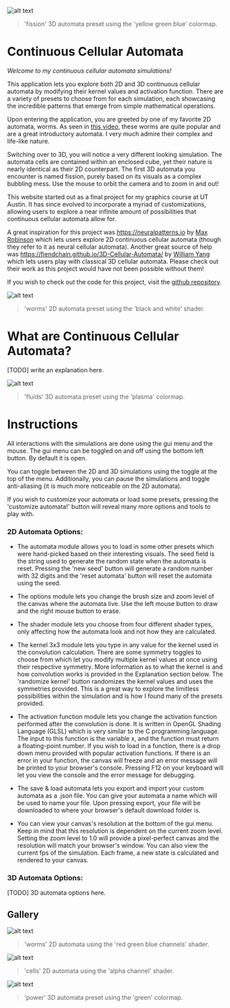 ![alt text](https://github.com/mravelo5874/continuous-cellular-automata/blob/main/public/gifs/fission_3d.gif)
> 'fission' 3D automata preset using the 'yellow green blue' colormap.

# Continuous Cellular Automata

*Welcome to my continuous cellular automata simulations!*

This application lets you explore both 2D and 3D continuous cellular automata by modifying their kernel values and activation function. There are a variety of presets to choose from for each simulation, each showcasing the incredible patterns that emerge from simple mathematical operations.

Upon entering the application, you are greeted by one of my favorite 2D automata, worms. As seen in [this video](https://www.youtube.com/watch?v=3H79ZcBuw4M), these worms are quite popular and are a great introductory automata. I very much admire their complex and life-like nature.

Switching over to 3D, you will notice a very different looking simulation. The automata cells are contained within an enclosed cube, yet their nature is nearly identical as their 2D counterpart. The first 3D automata you encounter is named fission, purely based on its visuals as a complex bubbling mess. Use the mouse to orbit the camera and to zoom in and out!

This website started out as a final project for my graphics course at UT Austin. It has since evolved to incorporate a myriad of customizations, allowing users to explore a near infinite amount of possibilities that continuous cellular automata allow for.

A great inspiration for this project was https://neuralpatterns.io by [Max Robinson](https://github.com/MaxRobinsonTheGreat) which lets users explore 2D continuous cellular automata (though they refer to it as neural cellular automata). Another great source of help was https://fiendchain.github.io/3D-Cellular-Automata/ by [William Yang](https://github.com/FiendChain) which lets users play with classical 3D cellular automata. Please check out their work as this project would have not been possible without them!

If you wish to check out the code for this project, visit the [github repository](https://github.com/mravelo5874/continuous-cellular-automata).

![alt text](https://github.com/mravelo5874/continuous-cellular-automata/blob/main/public/gifs/worms_1c.gif)
> 'worms' 2D automata preset using the 'black and white' shader.

# What are Continuous Cellular Automata?

[TODO] write an explanation here.

![alt text](https://github.com/mravelo5874/continuous-cellular-automata/blob/main/public/gifs/fluids_3d.gif)
> 'fluids' 3D automata preset using the 'plasma' colormap.

# Instructions

All interactions with the simulations are done using the gui menu and the mouse. The gui menu can be toggled on and off using the bottom left button. By default it is open.

You can toggle between the 2D and 3D simulations using the toggle at the top of the menu. Additionally, you can pause the simulations and toggle anti-aliasing (it is much more noticeable on the 2D automata).

If you wish to customize your automata or load some presets, pressing the 'customize automata!' button will reveal many more options and tools to play with.

### 2D Automata Options:

- The automata module allows you to load in some other presets which were hand-picked based on their interesting visuals. The seed field is the string used to generate the random state when the automata is reset. Pressing the 'new seed' button will generate a random number with 32 digits and the 'reset automata' button will reset the automata using the seed.

- The options module lets you change the brush size and zoom level of the canvas where the automata live. Use the left mouse button to draw and the right mouse button to erase.

- The shader module lets you choose from four different shader types, only affecting how the automata look and not how they are calculated.

- The kernel 3x3 module lets you type in any value for the kernel used in the convolution calculation. There are some symmetry toggles to choose from which let you modify multiple kernel values at once using their respective symmetry. More information as to what the kernel is and how convolution works is provided in the Explanation section below. The 'randomize kernel' button randomizes the kernel values and uses the symmetries provided. This is a great way to explore the limitless possibilities within the simulation and is how I found many of the presets provided.

- The activation function module lets you change the activation function performed after the convolution is done. It is written in OpenGL Shading Language (GLSL) which is very similar to the C programming language. The input to this function is the variable x, and the function must return a floating-point number. If you wish to load in a function, there is a drop down menu provided with popular activation functions. If there is an error in your function, the canvas will freeze and an error message will be printed to your browser's console. Pressing F12 on your keyboard will let you view the console and the error message for debugging.

- The save & load automata lets you export and import your custom automata as a .json file. You can give your automata a name which will be used to name your file. Upon pressing export, your file will be downloaded to where your browser's default download folder is. 

- You can view your canvas's resolution at the bottom of the gui menu. Keep in mind that this resolution is dependent on the current zoom level. Setting the zoom level to 1.0 will provide a pixel-perfect canvas and the resolution will match your browser's window. You can also view the current fps of the simulation. Each frame, a new state is calculated and rendered to your canvas.

### 3D Automata Options:

[TODO] 3D automata options here.

## Gallery

![alt text](https://github.com/mravelo5874/continuous-cellular-automata/blob/main/public/gifs/worms_3c.gif)
> 'worms' 2D automata using the 'red green blue channels' shader.

![alt text](https://github.com/mravelo5874/continuous-cellular-automata/blob/main/public/gifs/cells_1c.gif)
> 'cells' 2D automata using the 'alpha channel' shader.

![alt text](https://github.com/mravelo5874/continuous-cellular-automata/blob/main/public/gifs/power_3d.gif)
> 'power' 3D automata preset using the 'green' colormap.

